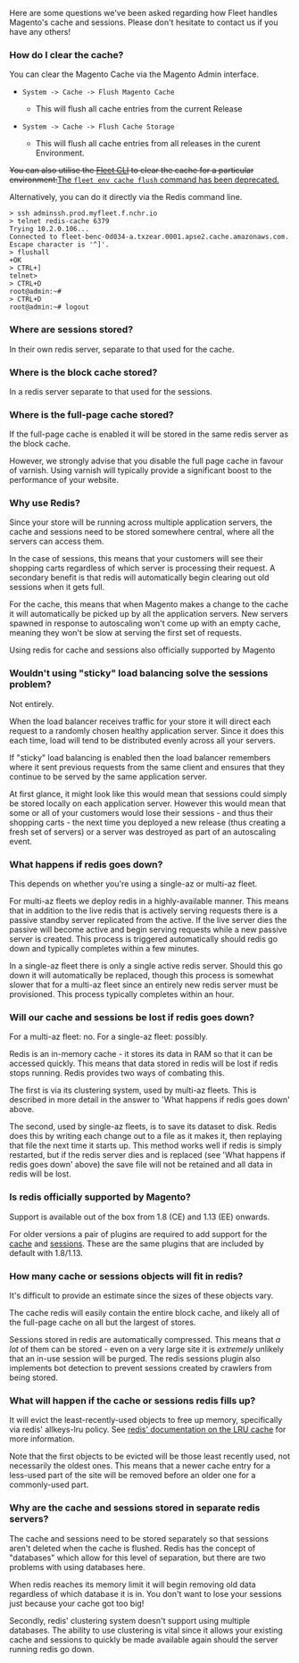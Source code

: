 Here are some questions we've been asked regarding how Fleet handles Magento's
cache and sessions. Please don't hesitate to contact us if you have any others!

### How do I clear the cache?
You can clear the Magento Cache via the Magento Admin interface.

  * `System -> Cache -> Flush Magento Cache`
    * This will flush all cache entries from the current Release

  * `System -> Cache -> Flush Cache Storage`
    * This will flush all cache entries from all releases in the curent Environment.

<del>You can also utilise the [Fleet
CLI](../how-to/manage-environments.md#flushing-caches-for-an-environment) to
clear the cache for a particular environment:</del><ins>The `fleet env cache flush` command has been deprecated.</ins>


Alternatively, you can do it directly via the Redis command line.

```
> ssh adminssh.prod.myfleet.f.nchr.io
> telnet redis-cache 6379
Trying 10.2.0.106...
Connected to fleet-benc-0d034-a.txzear.0001.apse2.cache.amazonaws.com.
Escape character is '^]'.
> flushall
+OK
> CTRL+]
telnet>
> CTRL+D
root@admin:~#
> CTRL+D
root@admin:~# logout
```

### Where are sessions stored?
In their own redis server, separate to that used for the cache.


### Where is the block cache stored?
In a redis server separate to that used for the sessions.


### Where is the full-page cache stored?
If the full-page cache is enabled it will be stored in the same
redis server as the block cache.

However, we strongly advise that you disable the full page cache in favour of
varnish. Using varnish will typically provide a significant boost to the
performance of your website.


### Why use Redis?
Since your store will be running across multiple application servers, the cache
and sessions need to be stored somewhere central, where all the servers can
access them.

In the case of sessions, this means that your customers will see their shopping
carts regardless of which server is processing their request. A secondary
benefit is that redis will automatically begin clearing out old sessions when it
gets full.

For the cache, this means that when Magento makes a change to the cache it will
automatically be picked up by all the application servers. New servers spawned
in response to autoscaling won't come up with an empty cache, meaning they won't
be slow at serving the first set of requests.

Using redis for cache and sessions also officially supported by Magento


### Wouldn't using "sticky" load balancing solve the sessions problem?
Not entirely.

When the load balancer receives traffic for your store it will direct each
request to a randomly chosen healthy application server. Since it does this each
time, load will tend to be distributed evenly across all your servers.

If "sticky" load balancing is enabled then the load balancer remembers where it
sent previous requests from the same client and ensures that they continue to be
served by the same application server.

At first glance, it might look like this would mean that sessions could simply
be stored locally on each application server. However this would mean that some
or all of your customers would lose their sessions - and thus their shopping
carts - the next time you deployed a new release (thus creating a fresh set of
servers) or a server was destroyed as part of an autoscaling event.



### What happens if redis goes down?
This depends on whether you're using a single-az or multi-az fleet.

For multi-az fleets we deploy redis in a highly-available manner. This means
that in addition to the live redis that is actively serving requests there is
a passive standby server replicated from the active. If the live server dies the
passive will become active and begin serving requests while a new passive server
is created. This process is triggered automatically should redis go down and
typically completes within a few minutes.

In a single-az fleet there is only a single active redis server. Should this go
down it will automatically be replaced, though this process is somewhat slower
that for a multi-az fleet since an entirely new redis server must be
provisioned. This process typically completes within an hour.


### Will our cache and sessions be lost if redis goes down?
For a multi-az fleet: no. For a single-az fleet: possibly.

Redis is an in-memory cache - it stores its data in RAM so that it can be
accessed quickly. This means that data stored in redis will be lost if redis
stops running. Redis provides two ways of combating this.

The first is via its clustering system, used by multi-az fleets. This is
described in more detail in the answer to 'What happens if redis goes down'
above.

The second, used by single-az fleets, is to save its dataset to disk. Redis does
this by writing each change out to a file as it makes it, then replaying that
file the next time it starts up. This method works well if redis is simply
restarted, but if the redis server dies and is replaced (see 'What happens if
redis goes down' above) the save file will not be retained and all data in redis
will be lost.

### Is redis officially supported by Magento?
Support is available out of the box from 1.8 (CE) and 1.13 (EE) onwards.

For older versions a pair of plugins are required to add support for the
[cache](https://github.com/colinmollenhour/Cm_Cache_Backend_Redis) and
[sessions](https://github.com/colinmollenhour/Cm_RedisSession). These are the
same plugins that are included by default with 1.8/1.13.


### How many cache or sessions objects will fit in redis?
It's difficult to provide an estimate since the sizes of these objects vary.

The cache redis will easily contain the entire block cache, and likely all of
the full-page cache on all but the largest of stores.

Sessions stored in redis are automatically compressed. This means that *a lot*
of them can be stored - even on a very large site it is *extremely* unlikely
that an in-use session will be purged. The redis sessions plugin also implements
bot detection to prevent sessions created by crawlers from being stored.


### What will happen if the cache or sessions redis fills up?
It will evict the least-recently-used objects to free up memory, specifically
via redis' allkeys-lru policy. See [redis' documentation on the LRU cache](
http://redis.io/topics/lru-cache) for more information.

Note that the first objects to be evicted will be those least recently used, not
necessarily the oldest ones. This means that a newer cache entry for a less-used
part of the site will be removed before an older one for a commonly-used part.


### Why are the cache and sessions stored in separate redis servers?
The cache and sessions need to be stored separately so that sessions aren't
deleted when the cache is flushed. Redis has the concept of "databases" which
allow for this level of separation, but there are two problems with using
databases here.

When redis reaches its memory limit it will begin removing old data regardless
of which database it is in. You don't want to lose your sessions just because
your cache got too big!

Secondly, redis' clustering system doesn't support using multiple databases.
The ability to use clustering is vital since it allows your existing cache and
sessions to quickly be made available again should the server running redis go
down.
